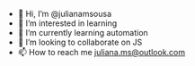 - 👋 Hi, I’m @julianamsousa
- 👀 I’m interested in learning
- 🌱 I’m currently learning automation
- 💞️ I’m looking to collaborate on JS
- 📫 How to reach me juliana.ms@outlook.com

<!---
julianamsousa/julianamsousa is a ✨ special ✨ repository because its `README.md` (this file) appears on your GitHub profile.
You can click the Preview link to take a look at your changes.
--->
